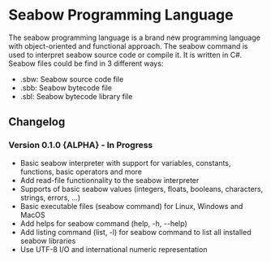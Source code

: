 # Seabow Programming Language

The seabow programming language is a brand new programming language with object-oriented and functional approach. The seabow command is used to interpret seabow source code or compile it. It is written in C#.
Seabow files could be find in 3 different ways:

- .sbw: Seabow source code file
- .sbb: Seabow bytecode file
- .sbl: Seabow bytecode library file

## Changelog

### Version 0.1.0 {ALPHA} - In Progress

- Basic seabow interpreter with support for variables, constants, functions, basic operators and more
- Add read-file functionnality to the seabow interpreter
- Supports of basic seabow values (integers, floats, booleans, characters, strings, errors, ...)
- Basic executable files (seabow command) for Linux, Windows and MacOS
- Add helps for seabow command (help, -h, --help)
- Add listing command (list, -l) for seabow command to list all installed seabow libraries
- Use UTF-8 I/O and international numeric representation
